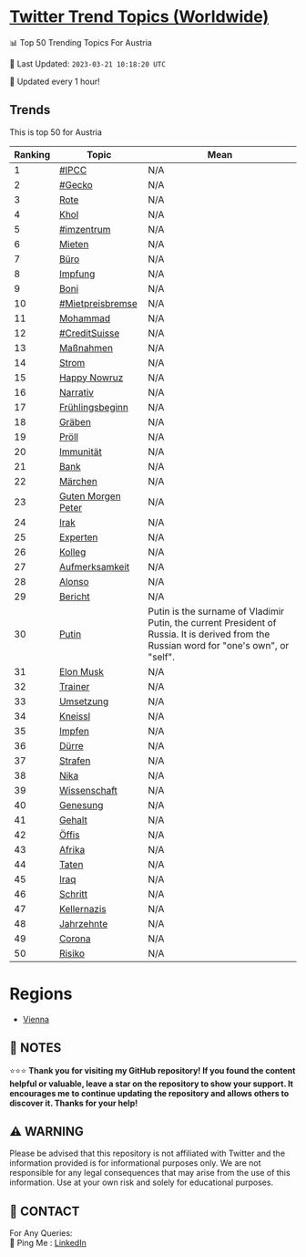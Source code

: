 [Twitter Trend Topics (Worldwide)](https://github.com/ErcinDedeoglu/Twitter-Trend-Topics)
==========


📊 Top 50 Trending Topics For Austria

📆 Last Updated: `2023-03-21 10:18:20 UTC`

🔧 Updated every 1 hour!


## Trends

This is top 50 for Austria

| Ranking | Topic | Mean |
| ------- | ------------ | ------------ |
| 1 | [#IPCC](http://twitter.com/search?q=%23IPCC) | N/A |
| 2 | [#Gecko](http://twitter.com/search?q=%23Gecko) | N/A |
| 3 | [Rote](http://twitter.com/search?q=Rote) | N/A |
| 4 | [Khol](http://twitter.com/search?q=Khol) | N/A |
| 5 | [#imzentrum](http://twitter.com/search?q=%23imzentrum) | N/A |
| 6 | [Mieten](http://twitter.com/search?q=Mieten) | N/A |
| 7 | [Büro](http://twitter.com/search?q=B%c3%bcro) | N/A |
| 8 | [Impfung](http://twitter.com/search?q=Impfung) | N/A |
| 9 | [Boni](http://twitter.com/search?q=Boni) | N/A |
| 10 | [#Mietpreisbremse](http://twitter.com/search?q=%23Mietpreisbremse) | N/A |
| 11 | [Mohammad](http://twitter.com/search?q=Mohammad) | N/A |
| 12 | [#CreditSuisse](http://twitter.com/search?q=%23CreditSuisse) | N/A |
| 13 | [Maßnahmen](http://twitter.com/search?q=Ma%c3%9fnahmen) | N/A |
| 14 | [Strom](http://twitter.com/search?q=Strom) | N/A |
| 15 | [Happy Nowruz](http://twitter.com/search?q=Happy+Nowruz) | N/A |
| 16 | [Narrativ](http://twitter.com/search?q=Narrativ) | N/A |
| 17 | [Frühlingsbeginn](http://twitter.com/search?q=Fr%c3%bchlingsbeginn) | N/A |
| 18 | [Gräben](http://twitter.com/search?q=Gr%c3%a4ben) | N/A |
| 19 | [Pröll](http://twitter.com/search?q=Pr%c3%b6ll) | N/A |
| 20 | [Immunität](http://twitter.com/search?q=Immunit%c3%a4t) | N/A |
| 21 | [Bank](http://twitter.com/search?q=Bank) | N/A |
| 22 | [Märchen](http://twitter.com/search?q=M%c3%a4rchen) | N/A |
| 23 | [Guten Morgen Peter](http://twitter.com/search?q=Guten+Morgen+Peter) | N/A |
| 24 | [Irak](http://twitter.com/search?q=Irak) | N/A |
| 25 | [Experten](http://twitter.com/search?q=Experten) | N/A |
| 26 | [Kolleg](http://twitter.com/search?q=Kolleg) | N/A |
| 27 | [Aufmerksamkeit](http://twitter.com/search?q=Aufmerksamkeit) | N/A |
| 28 | [Alonso](http://twitter.com/search?q=Alonso) | N/A |
| 29 | [Bericht](http://twitter.com/search?q=Bericht) | N/A |
| 30 | [Putin](http://twitter.com/search?q=Putin) | Putin is the surname of Vladimir Putin, the current President of Russia. It is derived from the Russian word for "one's own", or "self". |
| 31 | [Elon Musk](http://twitter.com/search?q=Elon+Musk) | N/A |
| 32 | [Trainer](http://twitter.com/search?q=Trainer) | N/A |
| 33 | [Umsetzung](http://twitter.com/search?q=Umsetzung) | N/A |
| 34 | [Kneissl](http://twitter.com/search?q=Kneissl) | N/A |
| 35 | [Impfen](http://twitter.com/search?q=Impfen) | N/A |
| 36 | [Dürre](http://twitter.com/search?q=D%c3%bcrre) | N/A |
| 37 | [Strafen](http://twitter.com/search?q=Strafen) | N/A |
| 38 | [Nika](http://twitter.com/search?q=Nika) | N/A |
| 39 | [Wissenschaft](http://twitter.com/search?q=Wissenschaft) | N/A |
| 40 | [Genesung](http://twitter.com/search?q=Genesung) | N/A |
| 41 | [Gehalt](http://twitter.com/search?q=Gehalt) | N/A |
| 42 | [Öffis](http://twitter.com/search?q=%c3%96ffis) | N/A |
| 43 | [Afrika](http://twitter.com/search?q=Afrika) | N/A |
| 44 | [Taten](http://twitter.com/search?q=Taten) | N/A |
| 45 | [Iraq](http://twitter.com/search?q=Iraq) | N/A |
| 46 | [Schritt](http://twitter.com/search?q=Schritt) | N/A |
| 47 | [Kellernazis](http://twitter.com/search?q=Kellernazis) | N/A |
| 48 | [Jahrzehnte](http://twitter.com/search?q=Jahrzehnte) | N/A |
| 49 | [Corona](http://twitter.com/search?q=Corona) | N/A |
| 50 | [Risiko](http://twitter.com/search?q=Risiko) | N/A |



# Regions

* [Vienna](</Austria/Vienna.md>)



## 📝 NOTES

⭐⭐⭐ **Thank you for visiting my GitHub repository! If you found the content helpful or valuable, leave a star on the repository to show your support. It encourages me to continue updating the repository and allows others to discover it. Thanks for your help!**


## ⚠️ WARNING

Please be advised that this repository is not affiliated with Twitter and the information provided is for informational purposes only. We are not responsible for any legal consequences that may arise from the use of this information. Use at your own risk and solely for educational purposes.


## 📨 CONTACT

 For Any Queries:  
            🏓 Ping Me : [LinkedIn](https://www.linkedin.com/in/ercindedeoglu/)
